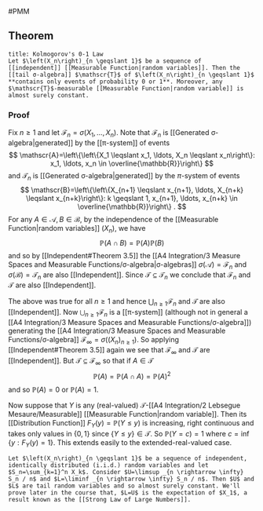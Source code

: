 #PMM
## Theorem

```ad-theorem
title: Kolmogorov's 0-1 Law
Let $\left(X_n\right)_{n \geqslant 1}$ be a sequence of [[independent]] [[Measurable Function|random variables]]. Then the [[tail σ-algebra]] $\mathscr{T}$ of $\left(X_n\right)_{n \geqslant 1}$ **contains only events of probability 0 or 1**. Moreover, any $\mathscr{T}$-measurable [[Measurable Function|random variable]] is almost surely constant.
```

### Proof
Fix $n \geqslant 1$ and let $\mathscr{F}_n=\sigma\left(X_1, \ldots, X_n\right)$. Note that $\mathscr{F}_n$ is [[Generated σ-algebra|generated]] by the [[π-system]] of events
$$
\mathscr{A}=\left\{\left\{X_1 \leqslant x_1, \ldots, X_n \leqslant x_n\right\}: x_1, \ldots, x_n \in \overline{\mathbb{R}}\right\}
$$
and $\mathscr{T}_n$ is [[Generated σ-algebra|generated]] by the $\pi$-system of events
$$
\mathscr{B}=\left\{\left\{X_{n+1} \leqslant x_{n+1}, \ldots, X_{n+k} \leqslant x_{n+k}\right\}: k \geqslant 1, x_{n+1}, \ldots, x_{n+k} \in \overline{\mathbb{R}}\right\} .
$$
For any $A \in \mathscr{A}, B \in \mathscr{B}$, by the independence of the [[Measurable Function|random variables]] $\left(X_n\right)$, we have
$$
\mathbb{P}(A \cap B)=\mathbb{P}(A) \mathbb{P}(B)
$$
and so by [[Independent#Theorem 3.5]] the [[A4 Integration/3 Measure Spaces and Measurable Functions/σ-algebra|σ-algebras]] $\sigma(\mathscr{A})=\mathscr{F}_n$ and $\sigma(\mathscr{B})=\mathscr{T}_n$ are also [[Independent]]. Since $\mathscr{T} \subseteq \mathscr{T}_n$ we conclude that $\mathscr{F}_n$ and $\mathscr{T}$ are also [[Independent]].

The above was true for all $n \geqslant 1$ and hence $\bigcup_{n \geqslant 1} \mathscr{F}_n$ and $\mathscr{T}$ are also [[Independent]]. Now $\bigcup_{n \geqslant 1} \mathscr{F}_n$ is a [[π-system]] (although not in general a  [[A4 Integration/3 Measure Spaces and Measurable Functions/σ-algebra]]) generating the [[A4 Integration/3 Measure Spaces and Measurable Functions/σ-algebra]] $\mathscr{F}_{\infty}=\sigma\left(\left(X_n\right)_{n \geqslant 1}\right)$. So applying [[Independent#Theorem 3.5]] again we see that $\mathscr{F}_{\infty}$ and $\mathscr{T}$ are [[Independent]]. But $\mathscr{T} \subseteq \mathscr{F}_{\infty}$ so that if $A \in \mathscr{T}$
$$
\mathbb{P}(A)=\mathbb{P}(A \cap A)=\mathbb{P}(A)^2
$$
and so $\mathbb{P}(A)=0$ or $\mathbb{P}(A)=1$.

Now suppose that $Y$ is any (real-valued) $\mathscr{T}$-[[A4 Integration/2 Lebsegue Mesaure/Measurable]] [[Measurable Function|random variable]]. Then its [[Distribution Function]] $F_Y(y)=\mathbb{P}(Y \leqslant y)$ is increasing, right continuous and takes only values in $\{0,1\}$ since $\{Y \leqslant y\} \in \mathscr{T}$. So $\mathbb{P}(Y=c)=1$ where $c=\inf \left\{y: F_Y(y)=1\right\}$. This extends easily to the extended-real-valued case.

```ad-example
Let $\left(X_n\right)_{n \geqslant 1}$ be a sequence of independent, identically distributed (i.i.d.) random variables and let $S_n=\sum_{k=1}^n X_k$. Consider $U=\limsup _{n \rightarrow \infty} S_n / n$ and $L=\liminf _{n \rightarrow \infty} S_n / n$. Then $U$ and $L$ are tail random variables and so almost surely constant. We'll prove later in the course that, $L=U$ is the expectation of $X_1$, a result known as the [[Strong Law of Large Numbers]].
```
